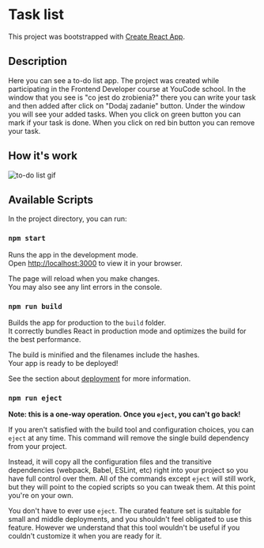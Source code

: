 # Task list

This project was bootstrapped with [Create React App](https://github.com/facebook/create-react-app).

## Description

Here you can see a to-do list app. The project was created while participating in the Frontend Developer course at YouCode school.
In the window that you see is "co jest do zrobienia?" there you can write your task and then added after click on "Dodaj zadanie" button.
Under the window you will see your added tasks.
When you click on green button you can mark if your task is done.
When you click on red bin button you can remove your task.

## How it's work

![to-do list gif](https://i.imgur.com/FiMlhTx.gif)


## Available Scripts

In the project directory, you can run:

### `npm start`

Runs the app in the development mode.\
Open [http://localhost:3000](http://localhost:3000) to view it in your browser.

The page will reload when you make changes.\
You may also see any lint errors in the console.

### `npm run build`

Builds the app for production to the `build` folder.\
It correctly bundles React in production mode and optimizes the build for the best performance.

The build is minified and the filenames include the hashes.\
Your app is ready to be deployed!

See the section about [deployment](https://facebook.github.io/create-react-app/docs/deployment) for more information.

### `npm run eject`

**Note: this is a one-way operation. Once you `eject`, you can't go back!**

If you aren't satisfied with the build tool and configuration choices, you can `eject` at any time. This command will remove the single build dependency from your project.

Instead, it will copy all the configuration files and the transitive dependencies (webpack, Babel, ESLint, etc) right into your project so you have full control over them. All of the commands except `eject` will still work, but they will point to the copied scripts so you can tweak them. At this point you're on your own.

You don't have to ever use `eject`. The curated feature set is suitable for small and middle deployments, and you shouldn't feel obligated to use this feature. However we understand that this tool wouldn't be useful if you couldn't customize it when you are ready for it.
